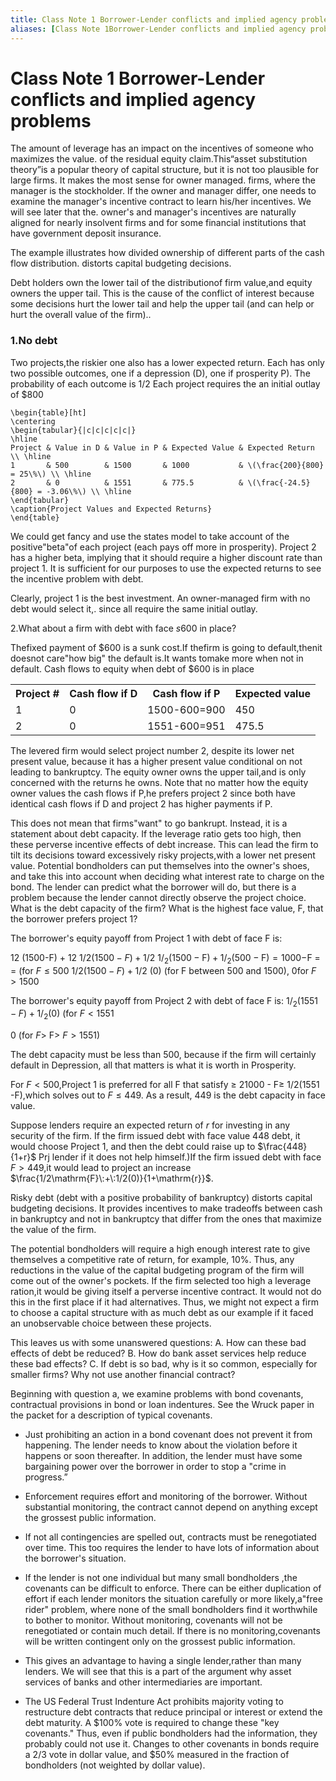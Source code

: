 ```yaml
---
title: Class Note 1 Borrower-Lender conflicts and implied agency problems
aliases: [Class Note 1Borrower-Lender conflicts and implied agency problems]
---
```


# Class Note 1 Borrower-Lender conflicts and implied agency problems

The amount of leverage has an impact on the incentives of someone who maximizes the value. of the residual equity claim.This“asset substitution theory”is a popular theory of capital structure, but it is not too plausible for large firms. It makes the most sense for owner managed. firms, where the manager is the stockholder. If the owner and manager differ, one needs to examine the manager's incentive contract to learn his/her incentives. We will see later that the. owner's and manager's incentives are naturally aligned for nearly insolvent firms and for some financial institutions that have government deposit insurance.

The example illustrates how divided ownership of different parts of the cash flow distribution. distorts capital budgeting decisions.

Debt holders own the lower tail of the distributionof firm value,and equity owners the upper tail. This is the cause of the conflict of interest because some decisions hurt the lower tail and help the upper tail (and can help or hurt the overall value of the firm)..

### 1.No debt

Two projects,the riskier one also has a lower expected return. Each has only two possible outcomes, one if a depression (D), one if prosperity P). The probability of each outcome is 1/2 Each project requires the an initial outlay of $\$800$

```
\begin{table}[ht]
\centering
\begin{tabular}{|c|c|c|c|c|}
\hline
Project & Value in D & Value in P & Expected Value & Expected Return \\ \hline
1       & 500        & 1500       & 1000           & \(\frac{200}{800} = 25\%\) \\ \hline
2       & 0          & 1551       & 775.5          & \(\frac{-24.5}{800} = -3.06\%\) \\ \hline
\end{tabular}
\caption{Project Values and Expected Returns}
\end{table}
```

We could get fancy and use the states model to take account of the positive"beta"of each project (each pays off more in prosperity). Project 2 has a higher beta, implying that it should require a higher discount rate than project 1. It is sufficient for our purposes to use the expected returns to see the incentive problem with debt.

Clearly, project 1 is the best investment. An owner-managed firm with no debt would select it,. since all require the same initial outlay.

 2.What about a firm with debt with face $s600$ in place?

Thefixed payment of $\$600$ is a sunk cost.If thefirm is going to default,thenit doesnot care"how big" the default is.It wants tomake more when not in default. Cash flows to equity when debt of $\$600$ is in place

<table>
	<tbody>
		<tr>
			<th>Project #</th>
			<th>Cash flow if D</th>
			<th>Cash flow if P</th>
			<th>Expected value</th>
		</tr>
		<tr>
			<td>1</td>
			<td>0</td>
			<td>1500-600=900</td>
			<td>450</td>
		</tr>
		<tr>
			<td>2</td>
			<td>0</td>
			<td>1551-600=951</td>
			<td>475.5</td>
		</tr>
	</tbody>
</table>
The levered firm would select project number 2, despite its lower net present value, because it has a higher present value conditional on not leading to bankruptcy. The equity owner owns the upper tail,and is only concerned with the returns he owns. Note that no matter how the equity owner values the cash flows if P,he prefers project 2 since both have identical cash flows if D and project 2 has higher payments if P.

  

This does not mean that firms"want" to go bankrupt. Instead, it is a statement about debt capacity. If the leverage ratio gets too high, then these perverse incentive effects of debt increase. This can lead the firm to tilt its decisions toward excessively risky projects,with a lower net present value. Potential bondholders can put themselves into the owner's shoes, and take this into account when deciding what interest rate to charge on the bond. The lender can predict what the borrower will do, but there is a problem because the lender cannot directly observe the project choice. What is the debt capacity of the firm? What is the highest face value, F, that the borrower prefers project 1?

  

The borrower's equity payoff from Project 1 with debt of face F is:

  

12 (1500-F) + 12 $1/2\left(1500-F\right)+1/2$ $1/ _{2}\left (1500- \mathrm{F} \right) + 1/ _{2}\left (500- \mathrm{F} \right) = 1000-$F = = (for $F\leq500$ $1/2\left(1500-F\right)+1/2$ (0) (for F between 500 and 1500), 0for $F>1500$

  

The borrower's equity payoff from Project 2 with debt of face F is: $1/_{2}(1551-F)+1/_{2}(0)$ (for $F<1551$

  

0 (for $F>$ F> $F>1551$)

  

The debt capacity must be less than 500, because if the firm will certainly default in Depression, all that matters is what it is worth in Prosperity.

  

For $F<500$,Project 1 is preferred for all F that satisfy $\geq$ 21000 - F$\geq$ 1/2(1551 -F),which solves out to $F\leq 449$. As a result, 449 is the debt capacity in face value.

  

Suppose lenders require an expected return of $r$ for investing in any security of the firm. If the firm issued debt with face value 448 debt, it would choose Project 1, and then the debt could raise up to $\frac{448}{1+r}$ Prj lender if it does not help himself.)If the firm issued debt with face $F>449$,it would lead to project an increase $\frac{1/2\mathrm{F}\:+\:1/2(0)}{1+\mathrm{r}}$.

  

Risky debt (debt with a positive probability of bankruptcy) distorts capital budgeting decisions. It provides incentives to make tradeoffs between cash in bankruptcy and not in bankruptcy that differ from the ones that maximize the value of the firm.

The potential bondholders will require a high enough interest rate to give themselves a competitive rate of return, for example, $10\%$. Thus, any reductions in the value of the capital budgeting program of the firm will come out of the owner's pockets. If the firm selected too high a leverage ration,it would be giving itself a perverse incentive contract. It would not do this in the first place if it had alternatives. Thus, we might not expect a firm to choose a capital structure with as much debt as our example if it faced an unobservable choice between these projects.

This leaves us with some unanswered questions: A. How can these bad effects of debt be reduced? B. How do bank asset services help reduce these bad effects? C. If debt is so bad, why is it so common, especially for smaller firms? Why not use another financial contract?

  

Beginning with question a, we examine problems with bond covenants, contractual provisions in bond or loan indentures. See the Wruck paper in the packet for a description of typical covenants.

- Just prohibiting an action in a bond covenant does not prevent it from happening. The lender needs to know about the violation before it happens or soon thereafter. In addition, the lender must have some bargaining power over the borrower in order to stop a "crime in progress.”

- Enforcement requires effort and monitoring of the borrower. Without substantial monitoring, the contract cannot depend on anything except the grossest public information.

- If not all contingencies are spelled out, contracts must be renegotiated over time. This too requires the lender to have lots of information about the borrower's situation.
- If the lender is not one individual but many small bondholders ,the covenants can be difficult to enforce. There can be either duplication of effort if each lender monitors the situation carefully or more likely,a"free rider" problem, where none of the small bondholders find it worthwhile to bother to monitor. Without monitoring, covenants will not be renegotiated or contain much detail. If there is no monitoring,covenants will be written contingent only on the grossest public information.
- This gives an advantage to having a single lender,rather than many lenders. We will see that this is a part of the argument why asset services of banks and other intermediaries are important.
- The US Federal Trust Indenture Act prohibits majority voting to restructure debt contracts that reduce principal or interest or extend the debt maturity. A $100% vote is required to change these "key covenants." Thus, even if public bondholders had the information, they probably could not use it. Changes to other covenants in bonds require a 2/3 vote in dollar value, and $50% measured in the fraction of bondholders (not weighted by dollar value).